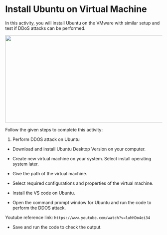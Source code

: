 Install Ubuntu on Virtual Machine
======================




In this activity, you will install Ubuntu on the VMware with similar setup and test if DDoS attacks can be performed.




<img src= "https://s3.amazonaws.com/media-p.slid.es/uploads/1525749/images/10970692/pasted-from-clipboard.png" width = "521" height = "281">




Follow the given steps to complete this activity:
1. Perform DDOS attack on Ubuntu


* Download and install Ubuntu Desktop Version on your computer.
   
* Create new virtual machine on your system. Select install operating system later.
   
* Give the path of the virtual machine.


* Select required configurations and properties of the virtual machine.
* Install the VS code on Ubuntu.


* Open the command prompt window for Ubuntu and run the code to perform the DDOS attack.


Youtube reference link: `https://www.youtube.com/watch?v=luhHDo4ei34`
   
* Save and run the code to check the output.
